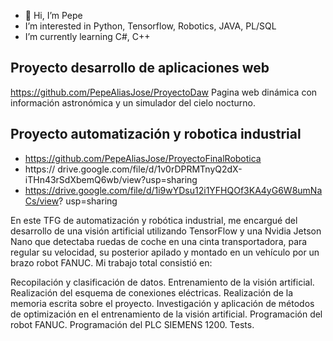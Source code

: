 - 👋 Hi, I’m Pepe
- I’m interested in Python, Tensorflow, Robotics, JAVA, PL/SQL
- I’m currently learning C#, C++

Proyecto desarrollo de aplicaciones web
-
https://github.com/PepeAliasJose/ProyectoDaw
Pagina web dinámica con información astronómica y un simulador del cielo nocturno.

Proyecto automatización y robotica industrial 
-

  - https://github.com/PepeAliasJose/ProyectoFinalRobotica
  - https:// drive.google.com/file/d/1v0rDPRMTnyQ2dX-iTHn43rSdXbemQ6wb/view?usp=sharing
  - https://drive.google.com/file/d/1i9wYDsu12i1YFHQOf3KA4yG6W8umNaCs/view? usp=sharing

En este TFG de automatización y robótica industrial, me encargué del desarrollo de una visión artificial utilizando TensorFlow y una Nvidia Jetson Nano que detectaba ruedas de coche en una cinta transportadora, para regular su velocidad, su posterior apilado y montado en un vehículo por un brazo robot FANUC. Mi trabajo total consistió en:

Recopilación y clasificación de datos.
Entrenamiento de la visión artificial.
Realización del esquema de conexiones eléctricas.
Realización de la memoria escrita sobre el proyecto.
Investigación y aplicación de métodos de optimización en el entrenamiento de la visión artificial.
Programación del robot FANUC.
Programación del PLC SIEMENS 1200.
Tests.


<!---
PepeAliasJose/PepeAliasJose is a ✨ special ✨ repository because its `README.md` (this file) appears on your GitHub profile.
You can click the Preview link to take a look at your changes.
--->
